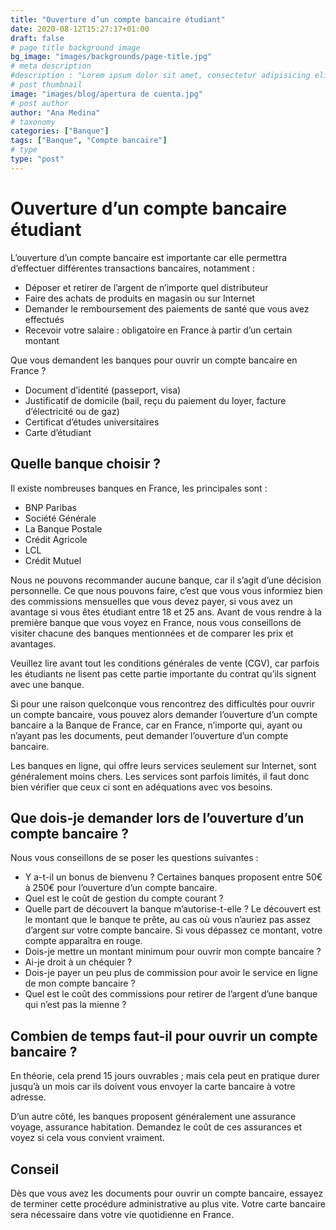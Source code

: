 ```yaml
---
title: "Ouverture d’un compte bancaire étudiant"
date: 2020-08-12T15:27:17+01:00
draft: false
# page title background image
bg_image: "images/backgrounds/page-title.jpg"
# meta description
#description : "Lorem ipsum dolor sit amet, consectetur adipisicing elit, sed do eiusmod tempor incididunt ut labore. dolore magna aliqua. Ut enim ad minim veniam, quis nostrud."
# post thumbnail
image: "images/blog/apertura de cuenta.jpg"
# post author
author: "Ana Medina"
# taxonomy
categories: ["Banque"]
tags: ["Banque", "Compte bancaire"]
# type
type: "post"
---
```

# Ouverture d’un compte bancaire étudiant

L’ouverture d’un compte bancaire est importante car elle permettra d’effectuer différentes transactions bancaires, notamment :
- Déposer et retirer de l’argent de n’importe quel distributeur
- Faire des achats de produits en magasin ou sur Internet
- Demander le remboursement des paiements de santé que vous avez effectués
- Recevoir votre salaire : obligatoire en France à partir d’un certain montant

Que vous demandent les banques pour ouvrir un compte bancaire en France ?
- Document d’identité (passeport, visa)
- Justificatif de domicile (bail, reçu du paiement du loyer, facture d’électricité ou de gaz)
- Certificat d’études universitaires 
- Carte d’étudiant

## Quelle banque choisir ?

Il existe nombreuses banques en France, les principales sont :
- BNP Paribas
- Société Générale
- La Banque Postale
- Crédit Agricole
- LCL
- Crédit Mutuel

Nous ne pouvons recommander aucune banque, car il s’agit d’une décision personnelle. Ce que nous pouvons faire, c’est que vous vous informiez bien des commissions mensuelles que vous devez payer, si vous avez un avantage si vous êtes étudiant entre 18 et 25 ans. Avant de vous rendre à la première banque que vous voyez en France, nous vous conseillons de visiter chacune des banques mentionnées et de comparer les prix et avantages. 

Veuillez lire avant tout les conditions générales de vente (CGV), car parfois les étudiants ne lisent pas cette partie importante du contrat qu’ils signent avec une banque. 

Si pour une raison quelconque vous rencontrez des difficultés pour ouvrir un compte bancaire, vous pouvez alors demander l’ouverture d’un compte bancaire a la Banque de France, car en France, n’importe qui, ayant ou n’ayant pas les documents, peut demander l’ouverture d’un compte bancaire.

Les banques en ligne, qui offre leurs services seulement sur Internet, sont généralement moins chers. Les services sont parfois limités, il faut donc bien vérifier que ceux ci sont en adéquations avec vos besoins.

## Que dois-je demander lors de l’ouverture d’un compte bancaire ? 

Nous vous conseillons de se poser les questions suivantes :
- Y a-t-il un bonus de bienvenu ? Certaines banques proposent entre 50€ à 250€ pour l’ouverture d’un compte bancaire.
- Quel est le coût de gestion du compte courant ? 
- Quelle part de découvert la banque m’autorise-t-elle ? Le découvert est le montant que le banque te prête, au cas où vous n’auriez pas assez d’argent sur votre compte bancaire. Si vous dépassez ce montant, votre compte apparaîtra en rouge.
- Dois-je mettre un montant minimum pour ouvrir mon compte bancaire ?
- Ai-je droit à un chéquier ?
- Dois-je payer un peu plus de commission pour avoir le service en ligne de mon compte bancaire ?
- Quel est le coût des commissions pour retirer de l’argent d’une banque qui n’est pas la mienne ?

## Combien de temps faut-il pour ouvrir un compte bancaire ?

En théorie, cela prend 15 jours ouvrables ; mais cela peut en pratique durer jusqu’à un mois car ils doivent vous envoyer la carte bancaire à votre adresse. 

D’un autre côté, les banques proposent généralement une assurance voyage, assurance habitation. Demandez le coût de ces assurances et voyez si cela vous convient vraiment.

## Conseil

Dès que vous avez les documents pour ouvrir un compte bancaire, essayez de terminer cette procédure administrative au plus vite. Votre carte bancaire sera nécessaire dans votre vie quotidienne en France. 
